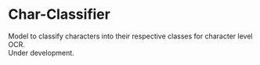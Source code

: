 # Char-Classifier
Model to classify characters into their respective classes for character level OCR.
<br /> Under development.
